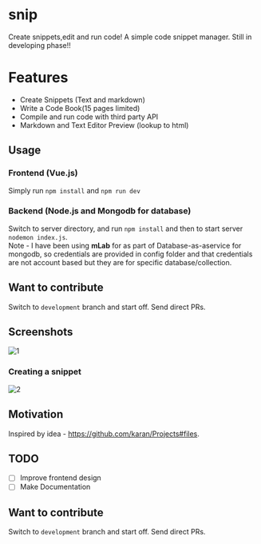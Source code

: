 # snip
Create snippets,edit and run code! A simple code snippet manager. Still in developing phase!!

# Features
- Create Snippets (Text and markdown)
- Write a Code Book(15 pages limited)
- Compile and run code with third party API
- Markdown and Text Editor Preview (lookup to html)

## Usage

### Frontend (Vue.js)
Simply run 
`npm install` and `npm run dev`

### Backend (Node.js and Mongodb for database)
Switch to server directory, and run `npm install` and then to start server `nodemon index.js`.</br>
Note - I have been using <b>mLab</b> for as part of Database-as-aservice for mongodb, so credentials are provided in config folder and that credentials are not account based but they are for specific database/collection.


## Want to contribute
Switch to `development` branch and start off. Send direct PRs.

## Screenshots
![1](https://i.imgur.com/lzyHVVU.png)

### Creating a snippet
![2](https://i.imgur.com/FVrfth6.png)


## Motivation
Inspired by idea - https://github.com/karan/Projects#files.

## TODO
- [ ] Improve frontend design
- [ ] Make Documentation

## Want to contribute
Switch to `development` branch and start off. Send direct PRs.
